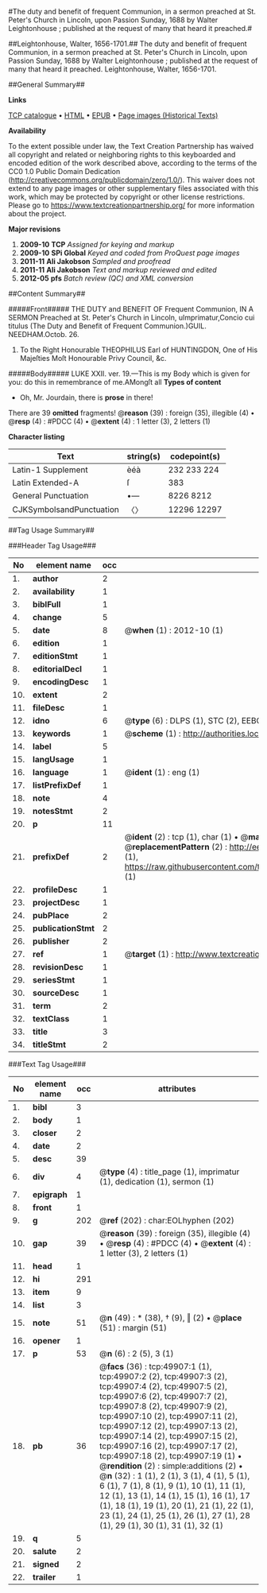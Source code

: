 #The duty and benefit of frequent Communion, in a sermon preached at St. Peter's Church in Lincoln, upon Passion Sunday, 1688 by Walter Leightonhouse ; published at the request of many that heard it preached.#

##Leightonhouse, Walter, 1656-1701.##
The duty and benefit of frequent Communion, in a sermon preached at St. Peter's Church in Lincoln, upon Passion Sunday, 1688 by Walter Leightonhouse ; published at the request of many that heard it preached.
Leightonhouse, Walter, 1656-1701.

##General Summary##

**Links**

[TCP catalogue](http://www.ota.ox.ac.uk/tcp/)  • 
[HTML](http://tei.it.ox.ac.uk/tcp/Texts-HTML/free/A47/A47647.html)  • 
[EPUB](http://tei.it.ox.ac.uk/tcp/Texts-EPUB/free/A47/A47647.epub) • 
[Page images (Historical Texts)](https://historicaltexts.jisc.ac.uk/eebo-11849658e)

**Availability**

To the extent possible under law, the Text Creation Partnership has waived all copyright and related or neighboring rights to this keyboarded and encoded edition of the work described above, according to the terms of the CC0 1.0 Public Domain Dedication (http://creativecommons.org/publicdomain/zero/1.0/). This waiver does not extend to any page images or other supplementary files associated with this work, which may be protected by copyright or other license restrictions. Please go to https://www.textcreationpartnership.org/ for more information about the project.

**Major revisions**

1. __2009-10__ __TCP__ *Assigned for keying and markup*
1. __2009-10__ __SPi Global__ *Keyed and coded from ProQuest page images*
1. __2011-11__ __Ali Jakobson__ *Sampled and proofread*
1. __2011-11__ __Ali Jakobson__ *Text and markup reviewed and edited*
1. __2012-05__ __pfs__ *Batch review (QC) and XML conversion*

##Content Summary##

#####Front#####
THE DUTY and BENEFIT OF Frequent Communion, IN A SERMON Preached at St. Peter's Church in Lincoln, uImprimatur,Concio cui titulus (The Duty and Benefit of Frequent Communion.)GUIL. NEEDHAM.Octob. 26. 
1. To the Right Honourable THEOPHILUS Earl of HUNTINGDON, One of His Majeſties Moſt Honourable Privy Council, &c.

#####Body#####
LUKE XXII. ver. 19.—This is my Body which is given for you: do this in remembrance of me.AMongſt all
**Types of content**

  * Oh, Mr. Jourdain, there is **prose** in there!

There are 39 **omitted** fragments! 
 @__reason__ (39) : foreign (35), illegible (4)  •  @__resp__ (4) : #PDCC (4)  •  @__extent__ (4) : 1 letter (3), 2 letters (1)

**Character listing**


|Text|string(s)|codepoint(s)|
|---|---|---|
|Latin-1 Supplement|èéà|232 233 224|
|Latin Extended-A|ſ|383|
|General Punctuation|•—|8226 8212|
|CJKSymbolsandPunctuation|〈〉|12296 12297|

##Tag Usage Summary##

###Header Tag Usage###

|No|element name|occ|attributes|
|---|---|---|---|
|1.|__author__|2||
|2.|__availability__|1||
|3.|__biblFull__|1||
|4.|__change__|5||
|5.|__date__|8| @__when__ (1) : 2012-10 (1)|
|6.|__edition__|1||
|7.|__editionStmt__|1||
|8.|__editorialDecl__|1||
|9.|__encodingDesc__|1||
|10.|__extent__|2||
|11.|__fileDesc__|1||
|12.|__idno__|6| @__type__ (6) : DLPS (1), STC (2), EEBO-CITATION (1), OCLC (1), VID (1)|
|13.|__keywords__|1| @__scheme__ (1) : http://authorities.loc.gov/ (1)|
|14.|__label__|5||
|15.|__langUsage__|1||
|16.|__language__|1| @__ident__ (1) : eng (1)|
|17.|__listPrefixDef__|1||
|18.|__note__|4||
|19.|__notesStmt__|2||
|20.|__p__|11||
|21.|__prefixDef__|2| @__ident__ (2) : tcp (1), char (1)  •  @__matchPattern__ (2) : ([0-9\-]+):([0-9IVX]+) (1), (.+) (1)  •  @__replacementPattern__ (2) : http://eebo.chadwyck.com/downloadtiff?vid=$1&page=$2 (1), https://raw.githubusercontent.com/textcreationpartnership/Texts/master/tcpchars.xml#$1 (1)|
|22.|__profileDesc__|1||
|23.|__projectDesc__|1||
|24.|__pubPlace__|2||
|25.|__publicationStmt__|2||
|26.|__publisher__|2||
|27.|__ref__|1| @__target__ (1) : http://www.textcreationpartnership.org/docs/. (1)|
|28.|__revisionDesc__|1||
|29.|__seriesStmt__|1||
|30.|__sourceDesc__|1||
|31.|__term__|2||
|32.|__textClass__|1||
|33.|__title__|3||
|34.|__titleStmt__|2||


###Text Tag Usage###

|No|element name|occ|attributes|
|---|---|---|---|
|1.|__bibl__|3||
|2.|__body__|1||
|3.|__closer__|2||
|4.|__date__|2||
|5.|__desc__|39||
|6.|__div__|4| @__type__ (4) : title_page (1), imprimatur (1), dedication (1), sermon (1)|
|7.|__epigraph__|1||
|8.|__front__|1||
|9.|__g__|202| @__ref__ (202) : char:EOLhyphen (202)|
|10.|__gap__|39| @__reason__ (39) : foreign (35), illegible (4)  •  @__resp__ (4) : #PDCC (4)  •  @__extent__ (4) : 1 letter (3), 2 letters (1)|
|11.|__head__|1||
|12.|__hi__|291||
|13.|__item__|9||
|14.|__list__|3||
|15.|__note__|51| @__n__ (49) : * (38), † (9), ‖ (2)  •  @__place__ (51) : margin (51)|
|16.|__opener__|1||
|17.|__p__|53| @__n__ (6) : 2 (5), 3 (1)|
|18.|__pb__|36| @__facs__ (36) : tcp:49907:1 (1), tcp:49907:2 (2), tcp:49907:3 (2), tcp:49907:4 (2), tcp:49907:5 (2), tcp:49907:6 (2), tcp:49907:7 (2), tcp:49907:8 (2), tcp:49907:9 (2), tcp:49907:10 (2), tcp:49907:11 (2), tcp:49907:12 (2), tcp:49907:13 (2), tcp:49907:14 (2), tcp:49907:15 (2), tcp:49907:16 (2), tcp:49907:17 (2), tcp:49907:18 (2), tcp:49907:19 (1)  •  @__rendition__ (2) : simple:additions (2)  •  @__n__ (32) : 1 (1), 2 (1), 3 (1), 4 (1), 5 (1), 6 (1), 7 (1), 8 (1), 9 (1), 10 (1), 11 (1), 12 (1), 13 (1), 14 (1), 15 (1), 16 (1), 17 (1), 18 (1), 19 (1), 20 (1), 21 (1), 22 (1), 23 (1), 24 (1), 25 (1), 26 (1), 27 (1), 28 (1), 29 (1), 30 (1), 31 (1), 32 (1)|
|19.|__q__|5||
|20.|__salute__|2||
|21.|__signed__|2||
|22.|__trailer__|1||
